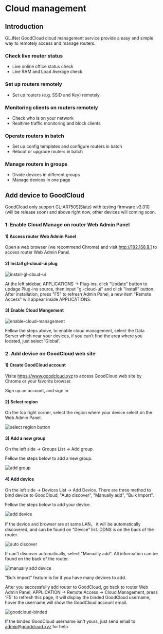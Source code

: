 # Cloud management

## Introduction
GL.iNet GoodCloud cloud management service provide a easy and simple way to remotely access and manage routers.

### Check live router status
- Live online office status check
- Live RAM and Load Average check

### Set up routers remotely
- Set up routers (e.g. SSID and Key) remotely

### Monitoring clients on routers remotely
- Check who is on your network
- Realtime traffic monitoring and block clients

### Operate routers in batch
- Set up config templates and configure routers in batch
- Reboot or upgrade routers in batch

### Manage routers in groups
- Divide devices in different groups
- Manage devices in one page

## Add device to GoodCloud

GoodCloud only support GL-AR750S(Slate) with testing firmware [v3.010](https://dl.gl-inet.com/firmware/ar750s/) (will be release soon) and above right now, other devices will coming soon.

### 1. Enable Cloud Manage on router Web Admin Panel

#### 1) Access router Web Admin Panel

Open a web browser (we recommend Chrome) and visit http://192.168.8.1 to access router Web Admin Panel.

#### 2) Install gl-cloud-ui plug

![install-gl-cloud-ui](https://static.gl-inet.com/docs/en/3/app/ddns/install-gl-cloud-ui.png)

At the left sidebar, APPLICATIONS -> Plug-ins, click "Update" button to updage Plug-ins source, then input "gl-cloud-ui" and click "Install" button. After installation, press "F5" to refresh Admin Panel, a new item "Remote Access" will appear inside APPLICATIONS.

#### 3) Enable Cloud Mangement

![enable-cloud-management](https://static.gl-inet.com/goodcloud/docs/enable-cloud-management.png)

Fellow the steps above, to enable cloud management, select the Data Server which near your devices, if you can't find the area where you located, just select 'Global'.

### 2. Add device on GoodCloud web site

#### 1) Create GoodCloud account

 Visite <a href="https://www.goodcloud.xyz" target="_blank">https://www.goodcloud.xyz</a> to access GoodCloud web site by Chrome or your favorite browser.

 Sign up an account, and sign in.

#### 2) Select region

On the top right corner, select the region where your device select on the Web Admin Panel.

![select region button](https://static.gl-inet.com/goodcloud/docs/select-region-button.png)

#### 3) Add a new group 

On the left side -> Groups List -> Add group.

Fellow the steps below to add a new group.

![add group](https://static.gl-inet.com/goodcloud/docs/add-group.png)

#### 4) Add device

On the left side -> Devices List -> Add Device. There are three method to bind device to GoodCloud, "Auto discover", "Manually add", "Bulk import".

Fellow the steps below to add your device.

![add device](https://static.gl-inet.com/goodcloud/docs/add-device.png)

If the device and browser are at same LAN， it will be automatically discovered, and can be found on "Device" list. DDNS is on the back of the router.

![auto discover](https://static.gl-inet.com/goodcloud/docs/auto-discover.png)

If can't discover automatically, select "Manually add". All information can be found on the back of the router.

![manually add device](https://static.gl-inet.com/goodcloud/docs/manually-add-device.png)

"Bulk import" feature is for if you have many devices to add. 

After you seccessfully add router to GoodCloud, go back to router Web Admin Panel, APPLICATION -> Remote Access -> Cloud Management, press 'F5' to refresh this page, It will display the binded GoodCloud username, hover the username will show the GoodCloud account email.

![goodcloud-binded](https://static.gl-inet.com/goodcloud/docs/goodcloud-binded.png)

If the binded GoodCloud username isn't yours, just send email to <a href="mailto:admin@goodcloud.xyz">admin@goodcloud.xyz</a> for help.
